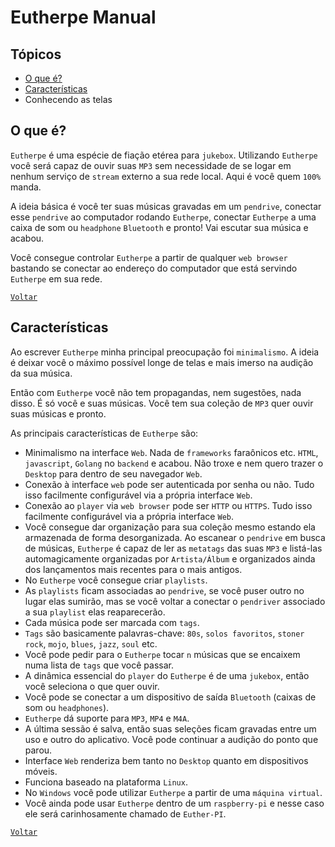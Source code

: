 # Eutherpe Manual

## Tópicos

- [O que é?](#o-que-é)
- [Características](#características)
- Conhecendo as telas

## O que é?

`Eutherpe` é uma espécie de fiação etérea para `jukebox`. Utilizando `Eutherpe` você será
capaz de ouvir suas `MP3` sem necessidade de se logar em nenhum serviço de `stream` externo
a sua rede local. Aqui é você quem `100%` manda.

A ideia básica é você ter suas músicas gravadas em um `pendrive`, conectar esse `pendrive`
ao computador rodando `Eutherpe`, conectar `Eutherpe` a uma caixa de som ou `headphone`
`Bluetooth` e pronto! Vai escutar sua música e acabou.

Você consegue controlar `Eutherpe` a partir de qualquer `web browser` bastando se conectar
ao endereço do computador que está servindo `Eutherpe` em sua rede.

[`Voltar`](#tópicos)

## Características

Ao escrever `Eutherpe` minha principal preocupação foi `minimalismo`. A ideia é deixar você
o máximo possível longe de telas e mais imerso na audição da sua música.

Então com `Eutherpe` você não tem propagandas, nem sugestões, nada disso. É só você e suas
músicas. Você tem sua coleção de `MP3` quer ouvir suas músicas e pronto.

As principais características de `Eutherpe` são:

- Minimalismo na interface `Web`. Nada de `frameworks` faraônicos etc. `HTML`, `javascript`,
  `Golang` no `backend` e acabou. Não troxe e nem quero trazer o `Desktop` para dentro de seu
  navegador `Web`.
- Conexão à interface `web` pode ser autenticada por senha ou não. Tudo isso facilmente
  configurável via a própria interface `Web`.
- Conexão ao `player` via `web browser` pode ser `HTTP` ou `HTTPS`. Tudo isso facilmente
  configurável via a própria interface `Web`.
- Você consegue dar organização para sua coleção mesmo estando ela armazenada de forma
  desorganizada. Ao escanear o `pendrive` em busca de músicas, `Eutherpe` é capaz de ler
  as `metatags` das suas `MP3` e listá-las automagicamente organizadas por `Artista/Álbum` e
  organizados ainda dos lançamentos mais recentes para o mais antigos.
- No `Eutherpe` você consegue criar `playlists`.
- As `playlists` ficam associadas ao `pendrive`, se você puser outro no lugar elas sumirão,
  mas se você voltar a conectar o `pendriver` associado a sua `playlist` elas reaparecerão.
- Cada música pode ser marcada com `tags`.
- `Tags` são basicamente palavras-chave: `80s`, `solos favoritos`, `stoner rock`, `mojo`,
  `blues`, `jazz`, `soul` etc.
- Você pode pedir para o `Eutherpe` tocar `n` músicas que se encaixem numa lista de `tags`
  que você passar.
- A dinâmica essencial do `player` do `Eutherpe` é de uma `jukebox`, então você seleciona
  o que quer ouvir.
- Você pode se conectar a um dispositivo de saída `Bluetooth` (caixas de som ou `headphones`).
- `Eutherpe` dá suporte para `MP3`, `MP4` e `M4A`.
- A última sessão é salva, então suas seleções ficam gravadas entre um uso e outro do aplicativo.
  Você pode continuar a audição do ponto que parou.
- Interface `Web` renderiza bem tanto no `Desktop` quanto em dispositivos móveis.
- Funciona baseado na plataforma `Linux`.
- No `Windows` você pode utilizar `Eutherpe` a partir de uma `máquina virtual`.
- Você ainda pode usar `Eutherpe` dentro de um `raspberry-pi` e nesse caso ele será carinhosamente
  chamado de `Euther-PI`.

[`Voltar`](#tópicos)
